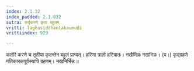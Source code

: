 ```yaml
---
index: 2.1.32
index_padded: 2.1.032
sutra: कर्तृकरणे कृता बहुलम्‌
vritti: laghusiddhantakaumudi
vrittiindex: 929

---
```

कर्तरि करणे च तृतीया कृदन्तेन बहुलं प्राग्वत्। हरिणा त्रातो हरित्रातः। नखैर्भिन्नः नखभिन्नः। (प।) कृद्ग्रहणे गतिकारकपूर्वस्यापि ग्रहणम्। नखनिर्भिन्नः॥
